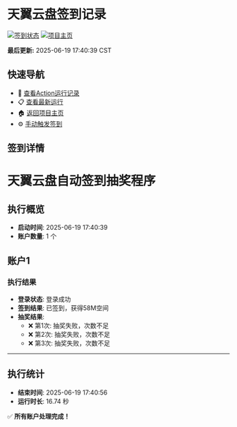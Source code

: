 # 天翼云盘签到记录

[![签到状态](https://github.com/xzlvy/189pan/actions/workflows/main.yml/badge.svg)](https://github.com/xzlvy/189pan/actions/workflows/main.yml) [![项目主页](https://img.shields.io/badge/GitHub-项目主页-blue?logo=github)](https://github.com/xzlvy/189pan)

**最后更新:** 2025-06-19 17:40:39 CST

## 快速导航

- 🔄 [查看Action运行记录](https://github.com/xzlvy/189pan/actions)
- 📋 [查看最新运行](https://github.com/xzlvy/189pan/actions/runs/15754733698)
- 🏠 [返回项目主页](https://github.com/xzlvy/189pan)
- ⚙️ [手动触发签到](https://github.com/xzlvy/189pan/actions/workflows/main.yml)

## 签到详情

# 天翼云盘自动签到抽奖程序

## 执行概览
- **启动时间**: 2025-06-19 17:40:39
- **账户数量**: 1 个

## 账户1
### 执行结果
- **登录状态**: 登录成功
- **签到结果**: 已签到，获得58M空间
- **抽奖结果**:
  - ❌ 第1次: 抽奖失败，次数不足
  - ❌ 第2次: 抽奖失败，次数不足
  - ❌ 第3次: 抽奖失败，次数不足

---
## 执行统计
- **结束时间**: 2025-06-19 17:40:56
- **运行时长**: 16.74 秒

✅ **所有账户处理完成！**
